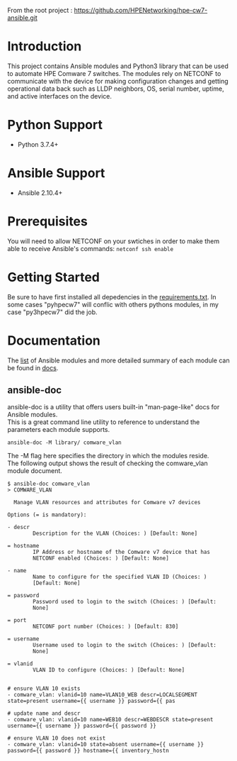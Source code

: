 From the root project : https://github.com/HPENetworking/hpe-cw7-ansible.git

# Introduction
This project contains Ansible modules and Python3 library that can be used to automate HPE Comware 7 switches. The modules rely on NETCONF to communicate with the device for making configuration changes and getting operational data back such as LLDP neighbors, OS, serial number, uptime, and active interfaces on the device.

# Python Support
  * Python 3.7.4+
  
# Ansible Support
  * Ansible 2.10.4+
# Prerequisites 

You will need to allow NETCONF on your swtiches in order to make them able to receive Ansible's commands: 
`netconf ssh enable`

# Getting Started
Be sure to have first installed all depedencies in the [requirements.txt](requirements.txt/).
In some cases "pyhpecw7" will conflic with others pythons modules, in my case "py3hpecw7" did the job.


# Documentation
The [list](docs/README.md) of Ansible modules  and more detailed summary of each module can be found in [docs](docs/).  

## ansible-doc
ansible-doc is a utility that offers users built-in "man-page-like" docs for Ansible modules.  
This is a great command line utility to reference to understand the parameters each module supports.  
```
ansible-doc -M library/ comware_vlan
```
The -M flag here specifies the directory in which the modules reside.   
The following output shows the result of checking the comware_vlan module document.  
```
$ ansible-doc comware_vlan
> COMWARE_VLAN

  Manage VLAN resources and attributes for Comware v7 devices

Options (= is mandatory):

- descr
        Description for the VLAN (Choices: ) [Default: None]

= hostname
        IP Address or hostname of the Comware v7 device that has
        NETCONF enabled (Choices: ) [Default: None]

- name
        Name to configure for the specified VLAN ID (Choices: )
        [Default: None]

= password
        Password used to login to the switch (Choices: ) [Default:
        None]

= port
        NETCONF port number (Choices: ) [Default: 830]

= username
        Username used to login to the switch (Choices: ) [Default:
        None]

= vlanid
        VLAN ID to configure (Choices: ) [Default: None]


# ensure VLAN 10 exists
- comware_vlan: vlanid=10 name=VLAN10_WEB descr=LOCALSEGMENT state=present username={{ username }} password={{ pas

# update name and descr
- comware_vlan: vlanid=10 name=WEB10 descr=WEBDESCR state=present username={{ username }} password={{ password }} 

# ensure VLAN 10 does not exist
- comware_vlan: vlanid=10 state=absent username={{ username }} password={{ password }} hostname={{ inventory_hostn
```



